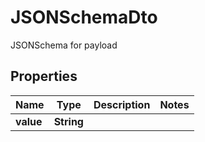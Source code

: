 

# JSONSchemaDto

JSONSchema for payload
## Properties

Name | Type | Description | Notes
------------ | ------------- | ------------- | -------------
**value** | **String** |  | 



